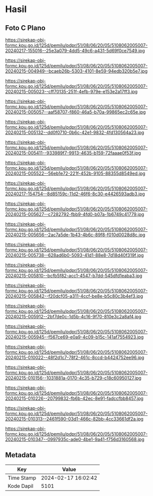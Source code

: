 # Hasil

## Foto C Plano

https://sirekap-obj-formc.kpu.go.id/125d/pemilu/pdpr/51/08/06/20/05/5108062005007-20240217-155016--25e3a079-4dd5-49c6-a431-5d69f0ce7549.jpg

https://sirekap-obj-formc.kpu.go.id/125d/pemilu/pdpr/51/08/06/20/05/5108062005007-20240215-004949--bcaeb26b-5303-4101-8e59-94edb320b5e7.jpg

https://sirekap-obj-formc.kpu.go.id/125d/pemilu/pdpr/51/08/06/20/05/5108062005007-20240215-005023--cff70135-251f-4efb-979e-e153e2a17ff3.jpg

https://sirekap-obj-formc.kpu.go.id/125d/pemilu/pdpr/51/08/06/20/05/5108062005007-20240215-005057--aaf58707-f860-46a5-b70a-99865ec2c65e.jpg

https://sirekap-obj-formc.kpu.go.id/125d/pemilu/pdpr/51/08/06/20/05/5108062005007-20240215-005132--dd0f0710-0b6c-42e1-9832-4fd130564a23.jpg

https://sirekap-obj-formc.kpu.go.id/125d/pemilu/pdpr/51/08/06/20/05/5108062005007-20240215-005411--933989f7-9913-4635-b159-72faaae0f53f.jpg

https://sirekap-obj-formc.kpu.go.id/125d/pemilu/pdpr/51/08/06/20/05/5108062005007-20240215-005522--56eb1e72-221f-452b-9105-88355d8549ed.jpg

https://sirekap-obj-formc.kpu.go.id/125d/pemilu/pdpr/51/08/06/20/05/5108062005007-20240217-154754--8d85159c-11d2-46f6-8c30-e4426593adb3.jpg

https://sirekap-obj-formc.kpu.go.id/125d/pemilu/pdpr/51/08/06/20/05/5108062005007-20240215-005627--c7282792-fbb9-4fd0-b07a-1b6749c41779.jpg

https://sirekap-obj-formc.kpu.go.id/125d/pemilu/pdpr/51/08/06/20/05/5108062005007-20240215-005656--2ac7a5de-1b43-4b6c-89f8-f010d0028d8c.jpg

https://sirekap-obj-formc.kpu.go.id/125d/pemilu/pdpr/51/08/06/20/05/5108062005007-20240215-005738--628ad6b0-5093-41d1-88e8-7d18d40f319f.jpg

https://sirekap-obj-formc.kpu.go.id/125d/pemilu/pdpr/51/08/06/20/05/5108062005007-20240215-005810--bcfb5f82-acc1-4547-b7dd-545dfd1eaba3.jpg

https://sirekap-obj-formc.kpu.go.id/125d/pemilu/pdpr/51/08/06/20/05/5108062005007-20240215-005842--f20dcf05-a311-4ccf-be8e-b5c80c3b4ef3.jpg

https://sirekap-obj-formc.kpu.go.id/125d/pemilu/pdpr/51/08/06/20/05/5108062005007-20240215-005912--2bf7de0c-1d5b-4c16-9f70-810e3c2a8af4.jpg

https://sirekap-obj-formc.kpu.go.id/125d/pemilu/pdpr/51/08/06/20/05/5108062005007-20240215-005945--f567ce69-e0a9-4c09-b15c-141af7554923.jpg

https://sirekap-obj-formc.kpu.go.id/125d/pemilu/pdpr/51/08/06/20/05/5108062005007-20240215-010022--48f2d1c7-78f2-461c-8ccd-b4424752ee96.jpg

https://sirekap-obj-formc.kpu.go.id/125d/pemilu/pdpr/51/08/06/20/05/5108062005007-20240215-010156--1031881a-0170-4c35-b729-c18c60950127.jpg

https://sirekap-obj-formc.kpu.go.id/125d/pemilu/pdpr/51/08/06/20/05/5108062005007-20240215-010226--20799832-fb6b-42ec-8e91-fadccfbb8457.jpg

https://sirekap-obj-formc.kpu.go.id/125d/pemilu/pdpr/51/08/06/20/05/5108062005007-20240215-010313--2461f590-03d1-466c-82bb-4cc33661df2a.jpg

https://sirekap-obj-formc.kpu.go.id/125d/pemilu/pdpr/51/08/06/20/05/5108062005007-20240215-010347--0997935c-ade0-4be1-9a41-f756d3160568.jpg


## Metadata

| Key        | Value               |
| ---------- | ------------------- |
| Time Stamp | 2024-02-17 16:02:42 |
| Kode Dapil | 5101                |



